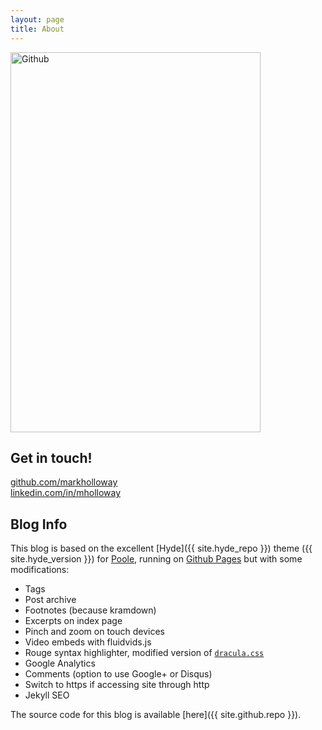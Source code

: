 ```yaml
---
layout: page
title: About
---
```


   <p>
        <a class="sidebar-nav-icons" href="https://hackpack.cc" target="blank"><img src="{{ site.baseurl }}/blog/assets/hackpack.gif" alt="Github" width="400" height="608"></a>
   </p>

## Get in touch!
 
[github.com/markholloway](https://github.com/markholloway)  
[linkedin.com/in/mholloway](http://linkedin.com/in/mholloway)

## Blog Info

This blog is based on the excellent [Hyde]({{ site.hyde_repo }}) theme ({{ site.hyde_version }}) for [Poole](http://getpoole.com), running on [Github Pages](https://pages.github.com) but with some modifications:

- Tags
- Post archive
- Footnotes (because kramdown)
- Excerpts on index page
- Pinch and zoom on touch devices
- Video embeds with fluidvids.js
- Rouge syntax highlighter, modified version of [`dracula.css`](https://github.com/dracula/pygments)
- Google Analytics
- Comments (option to use Google+ or Disqus)
- Switch to https if accessing site through http
- Jekyll SEO

The source code for this blog is available [here]({{ site.github.repo }}).
